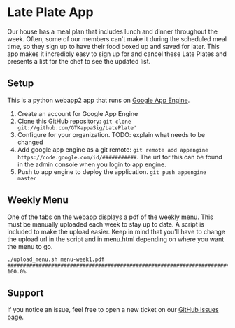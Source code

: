 
# Late Plate App

Our house has a meal plan that includes lunch and dinner throughout the week.
Often, some of our members can't make it during the scheduled meal time, so they sign up to have their food boxed up and saved for later.
This app makes it incredibly easy to sign up for and cancel these Late Plates and presents a list for the chef to see the updated list.


## Setup

This is a python webapp2 app that runs on  [Google App Engine](https://developers.google.com/appengine/).

1. Create an account for Google App Engine
1. Clone this GitHub repository: `git clone git://github.com/GTKappaSig/LatePlate'`
1. Configure for your organization.  TODO: explain what needs to be changed
1. Add google app engine as a git remote: `git remote add appengine https://code.google.com/id/###########`.  The url for this can be found in the admin console when you login to app engine.
1. Push to app engine to deploy the application.  `git push appengine master`


## Weekly Menu

One of the tabs on the webapp displays a pdf of the weekly menu.
This must be manually uploaded each week to stay up to date.
A script is included to make the upload easier.
Keep in mind that you'll have to change the upload url in the script and in menu.html depending on where you want the menu to go.

```
./upload_menu.sh menu-week1.pdf
######################################################################## 100.0%
```


## Support

If you notice an issue, feel free to open a new ticket on our [GitHub Issues page](https://github.com/GTKappaSig/LatePlate/issues).
